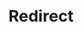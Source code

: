 ﻿---
layout: src/layouts/Redirect.astro
title: Redirect
redirect: https://octopus.com/docs/security/cve/xss-and-octopus-deploy
pubDate:  2023-01-01
navSearch: false
navSitemap: false
navMenu: false
---
